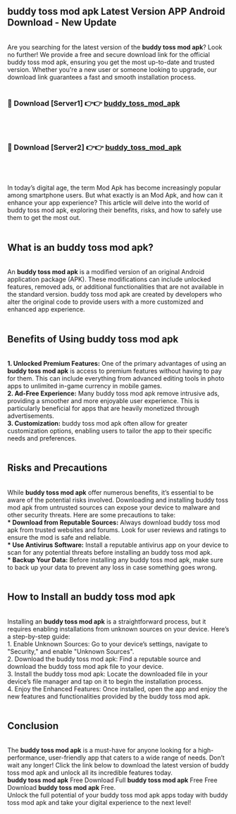## buddy toss mod apk Latest Version APP Android Download - New Update
<br>
Are you searching for the latest version of the <strong>buddy toss mod apk</strong>? Look no further! We provide a free and secure download link for the official buddy toss mod apk, ensuring you get the most up-to-date and trusted version. Whether you're a new user or someone looking to upgrade, our download link guarantees a fast and smooth installation process.
<br>
<br>
<h3>🔴 Download [Server1] 👉👉 <a href="https://modyolo.store/buddy+toss+mod+apk">buddy_toss_mod_apk</a></h3><br>
<br>
<h3>🔴 Download [Server2] 👉👉 <a href="https://modyolo.store/buddy+toss+mod+apk">buddy_toss_mod_apk</a></h3><br>
<br>
<br>
In today’s digital age, the term Mod Apk has become increasingly popular among smartphone users. But what exactly is an Mod Apk, and how can it enhance your app experience? This article will delve into the world of buddy toss mod apk, exploring their benefits, risks, and how to safely use them to get the most out.
<br>
<br>
<h2>What is an buddy toss mod apk?</h2>
<br>
An <strong>buddy toss mod apk</strong> is a modified version of an original Android application package (APK). These modifications can include unlocked features, removed ads, or additional functionalities that are not available in the standard version. buddy toss mod apk are created by developers who alter the original code to provide users with a more customized and enhanced app experience.
<br>
<br>
<h2>Benefits of Using buddy toss mod apk</h2>
<br>
<strong> 1. Unlocked Premium Features:</strong> One of the primary advantages of using an <strong>buddy toss mod apk</strong> is access to premium features without having to pay for them. This can include everything from advanced editing tools in photo apps to unlimited in-game currency in mobile games.
<br>
<strong> 2. Ad-Free Experience:</strong> Many buddy toss mod apk remove intrusive ads, providing a smoother and more enjoyable user experience. This is particularly beneficial for apps that are heavily monetized through advertisements.
<br>
<strong> 3. Customization:</strong> buddy toss mod apk often allow for greater customization options, enabling users to tailor the app to their specific needs and preferences.
<br>
<br>
<h2>Risks and Precautions</h2>
<br>
While <strong>buddy toss mod apk</strong> offer numerous benefits, it’s essential to be aware of the potential risks involved. Downloading and installing buddy toss mod apk from untrusted sources can expose your device to malware and other security threats. Here are some precautions to take:
<br>
<strong> * Download from Reputable Sources:</strong> Always download buddy toss mod apk from trusted websites and forums. Look for user reviews and ratings to ensure the mod is safe and reliable.
<br>
<strong> * Use Antivirus Software:</strong> Install a reputable antivirus app on your device to scan for any potential threats before installing an buddy toss mod apk.
<br>
<strong> * Backup Your Data:</strong> Before installing any buddy toss mod apk, make sure to back up your data to prevent any loss in case something goes wrong.
<br>
<br>
<h2>How to Install an buddy toss mod apk</h2>
<br>
Installing an <strong>buddy toss mod apk</strong> is a straightforward process, but it requires enabling installations from unknown sources on your device. Here’s a step-by-step guide:
<br>
 1. Enable Unknown Sources: Go to your device’s settings, navigate to "Security," and enable "Unknown Sources".
<br>
 2. Download the buddy toss mod apk: Find a reputable source and download the buddy toss mod apk file to your device.
<br>
 3. Install the buddy toss mod apk: Locate the downloaded file in your device’s file manager and tap on it to begin the installation process.
<br>
 4. Enjoy the Enhanced Features: Once installed, open the app and enjoy the new features and functionalities provided by the buddy toss mod apk.
<br>
<br>
<h2><strong>Conclusion</strong></h2>
<br>
The <strong>buddy toss mod apk</strong> is a must-have for anyone looking for a high-performance, user-friendly app that caters to a wide range of needs. Don’t wait any longer! Click the link below to download the latest version of buddy toss mod apk and unlock all its incredible features today.
<br>
<strong>buddy toss mod apk</strong> Free Download Full <strong>buddy toss mod apk</strong> Free Free Download <strong>buddy toss mod apk</strong> Free.
<br>
Unlock the full potential of your buddy toss mod apk apps today with buddy toss mod apk and take your digital experience to the next level!